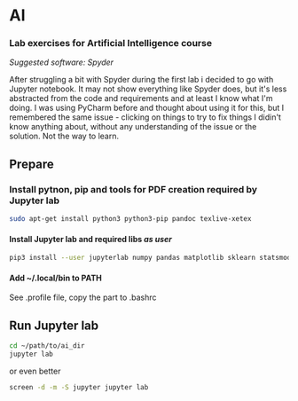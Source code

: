 AI
==
### Lab exercises for Artificial Intelligence course

*Suggested software: Spyder*

After struggling a bit with Spyder during the first lab i decided to go with Jupyter notebook. It may not show everything like Spyder does, but it's less abstracted from the code and requirements and at least I know what I'm doing. I was using PyCharm before and thought about using it for this, but I remembered the same issue - clicking on things to try to fix things I didin't know anything about, without any understanding of the issue or the solution. Not the way to learn.

## Prepare
### Install pytnon, pip and tools for PDF creation required by Jupyter lab
```bash
sudo apt-get install python3 python3-pip pandoc texlive-xetex
```

#### Install Jupyter lab and required libs *as user*
```bash
pip3 install --user jupyterlab numpy pandas matplotlib sklearn statsmodels
```

#### Add ~/.local/bin to PATH 
See .profile file, copy the part to .bashrc

## Run Jupyter lab
```bash
cd ~/path/to/ai_dir
jupyter lab
```
or even better
```bash
screen -d -m -S jupyter jupyter lab
```

